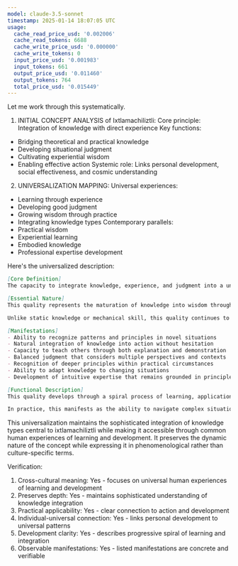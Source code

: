 ```yaml
---
model: claude-3.5-sonnet
timestamp: 2025-01-14 18:07:05 UTC
usage:
  cache_read_price_usd: '0.002006'
  cache_read_tokens: 6688
  cache_write_price_usd: '0.000000'
  cache_write_tokens: 0
  input_price_usd: '0.001983'
  input_tokens: 661
  output_price_usd: '0.011460'
  output_tokens: 764
  total_price_usd: '0.015449'
---
```


Let me work through this systematically.

1. INITIAL CONCEPT ANALYSIS of Ixtlamachiliztli:
Core principle: Integration of knowledge with direct experience
Key functions: 
- Bridging theoretical and practical knowledge
- Developing situational judgment
- Cultivating experiential wisdom
- Enabling effective action
Systemic role: Links personal development, social effectiveness, and cosmic understanding

2. UNIVERSALIZATION MAPPING:
Universal experiences:
- Learning through experience
- Developing good judgment
- Growing wisdom through practice
- Integrating knowledge types
Contemporary parallels:
- Practical wisdom
- Experiential learning
- Embodied knowledge
- Professional expertise development

Here's the universalized description:

```markdown
[Core Definition]
The capacity to integrate knowledge, experience, and judgment into a unified understanding that enables effective action. It represents the marriage of theoretical comprehension with practical wisdom, developing through direct engagement with life while being informed by deeper principles and patterns.

[Essential Nature]
This quality represents the maturation of knowledge into wisdom through the crucible of experience. It differs from pure intellectual understanding or mere practical skill by embodying a dynamic integration of multiple ways of knowing: theoretical comprehension, experiential learning, pattern recognition, and intuitive grasp. This integration enables one to perceive situations clearly, understand their deeper nature, and respond with appropriate action.

Unlike static knowledge or mechanical skill, this quality continues to deepen through engagement with increasingly complex situations, developing greater subtlety and nuance while maintaining practical effectiveness. It represents the bridge between knowing and doing, between understanding and action, between principle and practice.

[Manifestations]
- Ability to recognize patterns and principles in novel situations
- Natural integration of knowledge into action without hesitation
- Capacity to teach others through both explanation and demonstration
- Balanced judgment that considers multiple perspectives and contexts
- Recognition of deeper principles within practical circumstances
- Ability to adapt knowledge to changing situations
- Development of intuitive expertise that remains grounded in principle

[Functional Description]
This quality develops through a spiral process of learning, application, reflection, and integration. Each experience becomes a foundation for deeper understanding, while each new understanding illuminates future experiences. The development begins with basic pattern recognition and rule-following, progresses through increasingly nuanced understanding of contexts and exceptions, and culminates in an intuitive grasp that transcends yet includes formal knowledge.

In practice, this manifests as the ability to navigate complex situations with both precision and flexibility. It enables one to respond appropriately to novel challenges, teach others effectively, and continue learning from every experience. This quality bridges the gap between theory and practice, allowing wisdom to flow naturally into action while maintaining awareness of underlying principles. It represents the maturation of knowledge into wisdom through the integration of understanding with experience.
```

This universalization maintains the sophisticated integration of knowledge types central to ixtlamachiliztli while making it accessible through common human experiences of learning and development. It preserves the dynamic nature of the concept while expressing it in phenomenological rather than culture-specific terms.

Verification:
1. Cross-cultural meaning: Yes - focuses on universal human experiences of learning and development
2. Preserves depth: Yes - maintains sophisticated understanding of knowledge integration
3. Practical applicability: Yes - clear connection to action and development
4. Individual-universal connection: Yes - links personal development to universal patterns
5. Development clarity: Yes - describes progressive spiral of learning and integration
6. Observable manifestations: Yes - listed manifestations are concrete and verifiable